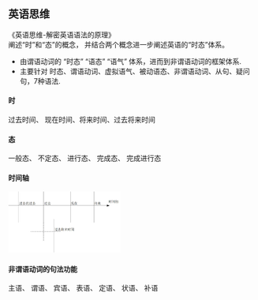 ## 英语思维
《英语思维-解密英语语法的原理》 <br>
阐述“时”和“态”的概念， 并结合两个概念进一步阐述英语的“时态”体系。

* 由谓语动词的 “时态” “语态” “语气” 体系，进而到非谓语动词的框架体系.
* 主要针对 时态、谓语动词、虚拟语气、被动语态、非谓语动词、从句、疑问句，7种语法.

#### 时
过去时间、 现在时间、将来时间、过去将来时间

#### 态
一般态、 不定态、 进行态、 完成态、 完成进行态

#### 时间轴
<img src="../pics/timeline.jpg" width="45%">

#### 非谓语动词的句法功能
主语、 谓语、 宾语、 表语、 定语、 状语、 补语



